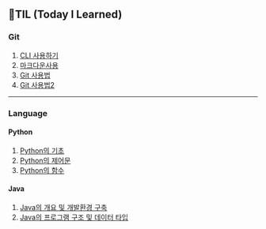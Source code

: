 ## 🌱TIL (Today I Learned)

### Git

1. [CLI 사용하기](./startcamp/CLI.md)
2. [마크다운사용](./startcamp/마크다운(Markdown).md)
3. [Git 사용법](./startcamp/git.md)
3. [Git 사용법2](./startcamp/git2.md)

---

### Language

#### Python

1. [Python의 기초](./language/Python/Python.md)
2. [Python의 제어문](./language/Python/Python2(control_statement).md)
2. [Python의 함수](./language/Python/Python3(function).md)

#### Java

1. [Java의 개요 및 개발환경 구축](./language/Java/Java(개요_및_환경_구축).md)
2. [Java의 프로그램 구조 및 데이터 타입](./language/Java/Java2(구조_및_데이터_타입).md)

